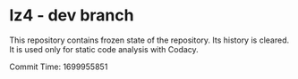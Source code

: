 # lz4 - dev branch

This repository contains frozen state of the repository.
Its history is cleared. It is used only for static code
analysis with Codacy.

Commit Time: 1699955851